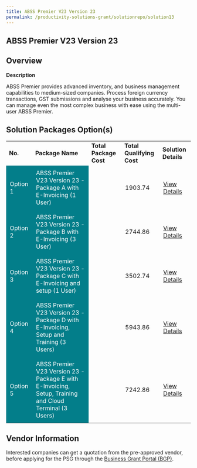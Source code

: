 ```yaml
---
title: ABSS Premier V23 Version 23 
permalink: /productivity-solutions-grant/solutionrepo/solution13
---
```


## ABSS Premier V23 Version 23

## Overview

**Description**

ABSS Premier provides advanced inventory, and business management capabilities to medium-sized companies. Process foreign currency transactions, GST submissions and analyse your business accurately. You can manage even the most complex business with ease using the multi-user ABSS Premier.

## Solution Packages Option(s)

<table>
<tr>
<td><b>No.</b></td>
<td><b>Package Name</b></td>
<td><b>Total Package Cost</b></td>
<td><b>Total Qualifying Cost</b></td>
<td><b>Solution Details</b></td>
</tr>
<tr>
<td style='padding: 10px; background-color: #037E8A; color: #FFFFFF;'>Option 1</td>
<td style='padding: 10px; background-color: #037E8A; color: #FFFFFF;'>ABSS Premier V23 Version 23 - Package A with E-Invoicing (1 User)</td>
<td style='padding: 10px;'></td>
<td style='padding: 10px;'>1903.74</td>
<td style='padding: 10px;'><a href='https://www.gobusiness.gov.sg/images/psg/Desensitised361DegreeConsultancy_Annex_3_wef14Jan21_Part_1.pdf' target='_blank'>View Details</a></td>
</tr>
<tr>
<td style='padding: 10px; background-color: #037E8A; color: #FFFFFF;'>Option 2</td>
<td style='padding: 10px; background-color: #037E8A; color: #FFFFFF;'>ABSS Premier V23 Version 23 - Package B with E-Invoicing (3 User)</td>
<td style='padding: 10px;'></td>
<td style='padding: 10px;'>2744.86</td>
<td style='padding: 10px;'><a href='https://www.gobusiness.gov.sg/images/psg/Desensitised361DegreeConsultancy_Annex_3_wef14Jan21_Part_2.pdf' target='_blank'>View Details</a></td>
</tr>
<tr>
<td style='padding: 10px; background-color: #037E8A; color: #FFFFFF;'>Option 3</td>
<td style='padding: 10px; background-color: #037E8A; color: #FFFFFF;'>ABSS Premier V23 Version 23 - Package C with E-Invoicing and setup (1 User)</td>
<td style='padding: 10px;'></td>
<td style='padding: 10px;'>3502.74</td>
<td style='padding: 10px;'><a href='https://www.gobusiness.gov.sg/images/psg/Desensitised361DegreeConsultancy_Annex_3_wef14Jan21_Part_3.pdf' target='_blank'>View Details</a></td>
</tr>
<tr>
<td style='padding: 10px; background-color: #037E8A; color: #FFFFFF;'>Option 4</td>
<td style='padding: 10px; background-color: #037E8A; color: #FFFFFF;'>ABSS Premier V23 Version 23 - Package D with E-Invoicing, Setup and Training (3 Users)</td>
<td style='padding: 10px;'></td>
<td style='padding: 10px;'>5943.86</td>
<td style='padding: 10px;'><a href='https://www.gobusiness.gov.sg/images/psg/Desensitised361DegreeConsultancy_Annex_3_wef14Jan21_Part_4.pdf' target='_blank'>View Details</a></td>
</tr>
<tr>
<td style='padding: 10px; background-color: #037E8A; color: #FFFFFF;'>Option 5</td>
<td style='padding: 10px; background-color: #037E8A; color: #FFFFFF;'>ABSS Premier V23 Version 23 - Package E with E-Invoicing, Setup, Training and Cloud Terminal (3 Users)</td>
<td style='padding: 10px;'></td>
<td style='padding: 10px;'>7242.86</td>
<td style='padding: 10px;'><a href='https://www.gobusiness.gov.sg/images/psg/Desensitised361DegreeConsultancy_Annex_3_wef14Jan21_Part_5.pdf' target='_blank'>View Details</a></td>
</tr>
</table>

## Vendor Information

 

Interested companies can get a quotation from the pre-approved vendor, before applying for the PSG through the <a href='https://www.businessgrants.gov.sg/' target='_blank' rel='noopener'>Business Grant Portal (BGP)</a>.

<script src="/jquery/resize-tables.js"></script>
